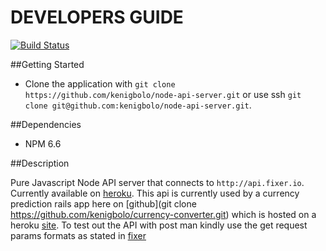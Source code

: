 # DEVELOPERS GUIDE

[![Build Status](https://travis-ci.org/kenigbolo/currency-converter.png)](https://travis-ci.org/kenigbolo/currency-converter)

##Getting Started

+ Clone the application with `git clone https://github.com/kenigbolo/node-api-server.git` or use ssh  `git clone git@github.com:kenigbolo/node-api-server.git`.

##Dependencies

* NPM 6.6

##Description

Pure Javascript Node API server that connects to `http://api.fixer.io`. Currently available on [heroku](http://fixer-node-api.herokuapp.com). This api is currently used by a currency prediction rails app here on [github](git clone https://github.com/kenigbolo/currency-converter.git) which is hosted on a heroku [site](https://currency-predictor.herokuapp.com). To test out the API with post man kindly use the get request params formats as stated in [fixer](http://api.fixer.io)
